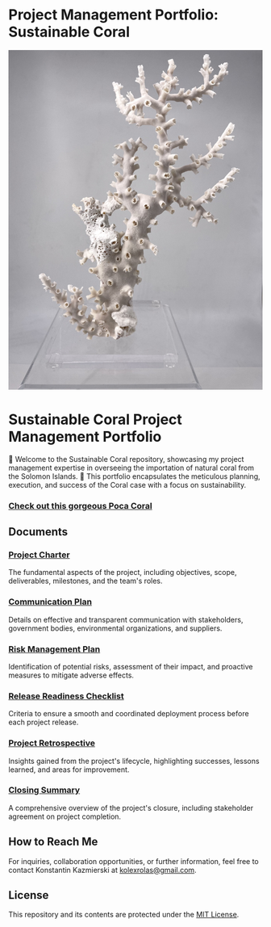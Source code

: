 # Project Management Portfolio: Sustainable Coral 
![Image Alt Text](IMG_0061.jpg)
# Sustainable Coral Project Management Portfolio

🌊 Welcome to the Sustainable Coral repository, showcasing my project management expertise in overseeing the importation of natural coral from the Solomon Islands. 🐚 This portfolio encapsulates the meticulous planning, execution, and success of the Coral case with a focus on sustainability.
### [Check out this gorgeous Poca Coral](https://github.com/AlexanderKonstantin/SustainableCoral/blob/910b8c78341bff99153f465fc5c6595d8a5a180c/MAR%20ORGANICA%20LUXE%20MEGA%20POCA.png)

## Documents

### [Project Charter](link_to_project_charter.md)
The fundamental aspects of the project, including objectives, scope, deliverables, milestones, and the team's roles.

### [Communication Plan](link_to_communication_plan.md)
Details on effective and transparent communication with stakeholders, government bodies, environmental organizations, and suppliers.

### [Risk Management Plan](link_to_risk_management_plan.md)
Identification of potential risks, assessment of their impact, and proactive measures to mitigate adverse effects.

### [Release Readiness Checklist](link_to_release_readiness_checklist.md)
Criteria to ensure a smooth and coordinated deployment process before each project release.

### [Project Retrospective](link_to_project_retrospective.md)
Insights gained from the project's lifecycle, highlighting successes, lessons learned, and areas for improvement.

### [Closing Summary](link_to_closing_summary.md)
A comprehensive overview of the project's closure, including stakeholder agreement on project completion.

## How to Reach Me

For inquiries, collaboration opportunities, or further information, feel free to contact Konstantin Kazmierski at kolexrolas@gmail.com.

## License

This repository and its contents are protected under the [MIT License](link_to_license.md).
